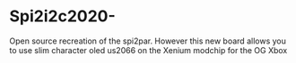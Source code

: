 # Spi2i2c2020-
Open source recreation of the spi2par. However this new board  allows you to use slim character oled us2066 on the Xenium modchip for the OG Xbox
